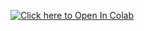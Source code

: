 [![Click here to Open In Colab](https://colab.research.google.com/assets/colab-badge.svg)](https://colab.research.google.com/github/Wajeed-msft/open-ai-demo/blob/main/OpenAI-Demo.ipynb)
